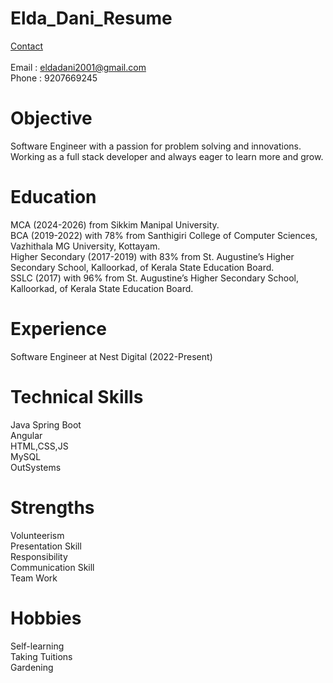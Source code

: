 # Elda_Dani_Resume

<u>Contact</u><br><br>
Email : eldadani2001@gmail.com <br>
Phone : 9207669245
# Objective
Software Engineer with a passion for problem solving and innovations. Working as a full stack developer and always eager to learn more and grow.

# Education
MCA (2024-2026) from Sikkim Manipal University.<br>
BCA (2019-2022) with 78% from Santhigiri College of Computer Sciences, Vazhithala 
MG University, Kottayam.<br>
Higher Secondary (2017-2019) with 83% from St. Augustine’s Higher Secondary School, 
Kalloorkad, of Kerala State Education Board.<br>
SSLC (2017) with 96% from St. Augustine’s Higher Secondary School, Kalloorkad, of Kerala 
State Education Board.<br>

# Experience
Software Engineer at Nest Digital (2022-Present)

 # Technical Skills
 Java Spring Boot<br>
 Angular<br>
 HTML,CSS,JS<br>
 MySQL<br>
 OutSystems<br>

# Strengths
 Volunteerism<br>
 Presentation Skill<br>
 Responsibility <br>
 Communication Skill <br>
 Team Work<br>
 
 # Hobbies
  Self-learning<br>
  Taking Tuitions<br>
  Gardening<br>

